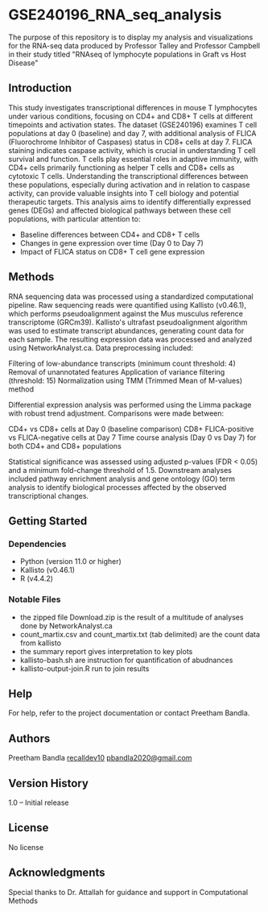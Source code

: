 # GSE240196_RNA_seq_analysis

The purpose of this repository is to display my analysis and visualizations for the RNA-seq data produced by Professor Talley and Professor Campbell in their study titled "RNAseq of lymphocyte populations in Graft vs Host Disease"

## Introduction

This study investigates transcriptional differences in mouse T lymphocytes under various conditions, focusing on CD4+ and CD8+ T cells at different timepoints and activation states. The dataset (GSE240196) examines T cell populations at day 0 (baseline) and day 7, with additional analysis of FLICA (Fluorochrome Inhibitor of Caspases) status in CD8+ cells at day 7. FLICA staining indicates caspase activity, which is crucial in understanding T cell survival and function.
T cells play essential roles in adaptive immunity, with CD4+ cells primarily functioning as helper T cells and CD8+ cells as cytotoxic T cells. Understanding the transcriptional differences between these populations, especially during activation and in relation to caspase activity, can provide valuable insights into T cell biology and potential therapeutic targets. This analysis aims to identify differentially expressed genes (DEGs) and affected biological pathways between these cell populations, with particular attention to:

- Baseline differences between CD4+ and CD8+ T cells
- Changes in gene expression over time (Day 0 to Day 7)
- Impact of FLICA status on CD8+ T cell gene expression

## Methods

RNA sequencing data was processed using a standardized computational pipeline. Raw sequencing reads were quantified using Kallisto (v0.46.1), which performs pseudoalignment against the Mus musculus reference transcriptome (GRCm39). Kallisto's ultrafast pseudoalignment algorithm was used to estimate transcript abundances, generating count data for each sample.
The resulting expression data was processed and analyzed using NetworkAnalyst.ca. Data preprocessing included:

Filtering of low-abundance transcripts (minimum count threshold: 4)
Removal of unannotated features
Application of variance filtering (threshold: 15)
Normalization using TMM (Trimmed Mean of M-values) method

Differential expression analysis was performed using the Limma package with robust trend adjustment. Comparisons were made between:

CD4+ vs CD8+ cells at Day 0 (baseline comparison)
CD8+ FLICA-positive vs FLICA-negative cells at Day 7
Time course analysis (Day 0 vs Day 7) for both CD4+ and CD8+ populations

Statistical significance was assessed using adjusted p-values (FDR < 0.05) and a minimum fold-change threshold of 1.5. Downstream analyses included pathway enrichment analysis and gene ontology (GO) term analysis to identify biological processes affected by the observed transcriptional changes.

## Getting Started

### Dependencies

* Python (version 11.0 or higher)
* Kallisto (v0.46.1)
* R (v4.4.2)

### 

### Notable Files

* the zipped file Download.zip is the result of a multitude of analyses done by NetworkAnalyst.ca
* count_martix.csv and count_martix.txt (tab delimited) are the count data from kallisto
* the summary report gives interpretation to key plots
* kallisto-bash.sh are instruction for quantification of abudnances
* kallisto-output-join.R run to join results 

## Help

For help, refer to the project documentation or contact Preetham Bandla.

## Authors

Preetham Bandla
[recalldev10](https://github.com/recalldev10)
pbandla2020@gmail.com

## Version History

1.0 – Initial release 

## License

No license

## Acknowledgments

Special thanks to Dr. Attallah for guidance and support in Computational Methods
